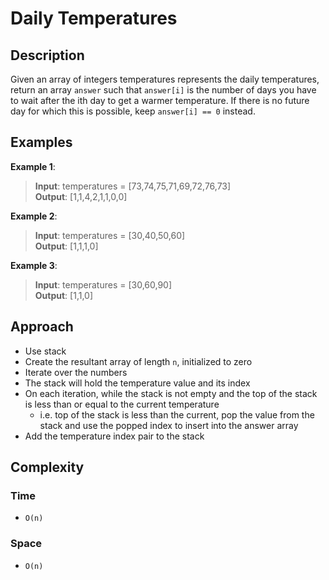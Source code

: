 # Daily Temperatures
## Description
Given an array of integers temperatures represents the daily temperatures, return an array `answer` such that `answer[i]` is the number of days you have to wait after the ith day to get a warmer temperature. If there is no future day for which this is possible, keep `answer[i] == 0` instead.

## Examples
**Example 1**:
> **Input**: temperatures = [73,74,75,71,69,72,76,73]  
**Output**: [1,1,4,2,1,1,0,0]

**Example 2**:
> **Input**: temperatures = [30,40,50,60]  
**Output**: [1,1,1,0]

**Example 3**:
> **Input**: temperatures = [30,60,90]  
**Output**: [1,1,0]

## Approach
- Use stack
- Create the resultant array of length `n`, initialized to zero
- Iterate over the numbers
- The stack will hold the temperature value and its index
- On each iteration, while the stack is not empty and the top of the stack is less than or equal to the current temperature
  - i.e. top of the stack is less than the current, pop the value from the stack and use the popped index to insert into the answer array
- Add the temperature index pair to the stack

## Complexity
### Time
- `O(n)`

### Space
- `O(n)`